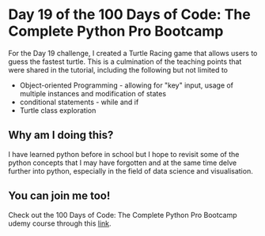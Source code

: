 <h1>Day 19 of the 100 Days of Code: The Complete Python Pro Bootcamp</h1>
<p>For the Day 19 challenge, I created a Turtle Racing game that allows users to guess the fastest turtle. This is a culmination of the teaching points that were shared in the tutorial, including the following but not limited to</p>
<ul>
  <li>Object-oriented Programming - allowing for "key" input, usage of multiple instances and modification of states</li>
  <li>conditional statements - while and if</li>
  <li>Turtle class exploration</li>
</ul>

<h2>Why am I doing this?</h2>
<p>I have learned python before in school but I hope to revisit some of the python concepts that I may have forgotten and at the same time delve further into python, especially in the field of data science and visualisation.</p>

<h2>You can join me too!</h2>
<p> Check out the 100 Days of Code: The Complete Python Pro Bootcamp udemy course through this <a href="https://www.udemy.com/course/100-days-of-code/">link</a>.</p>
